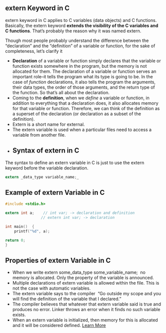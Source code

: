 ## extern Keyword in C
extern keyword in C applies to C variables (data objects) and C functions. Basically, the extern keyword **extends the visibility of the C variables and C functions**. That’s probably the reason why it was named extern.

Though most people probably understand the difference between the “declaration” and the “definition” of a variable or function, for the sake of completeness, let’s clarify it

- **Declaration** of a variable or function simply declares that the variable or function exists somewhere in the program, but the memory is not allocated for them. The declaration of a variable or function serves an important role–it tells the program what its type is going to be. In the case of _function_ declarations, it also tells the program the arguments, their data types, the order of those arguments, and the return type of the function. So that’s all about the declaration.
- Coming to the **definition**, when we _define_ a variable or function, in addition to everything that a declaration does, it also allocates memory for that variable or function. Therefore, we can think of the definition as a superset of the declaration (or declaration as a subset of the definition).
- Extern is a short name for external.
- The extern variable is used when a particular files need to access a variable from another file.
- ## Syntax of extern in C

The syntax to define an extern variable in C is just to use the extern keyword before the variable declaration.
```c
extern _data_type variable_name;_
```
## Example of extern Variable in C
```c
#include <stdio.h> 

extern int a;	 // int var; -> declaration and definition 
				// extern int var; -> declaration 

int main()  { 
	printf("%d", a); 

return 0; 
}
```
## Properties of extern Variable in C

- When we write extern some_data_type some_variable_name;  no memory is allocated. Only the property of the variable is announced.
- Multiple declarations of extern variable is allowed within the file. This is not the case with automatic variables.
- The extern variable says to the compiler  “Go outside my scope and you will find the definition of the variable that I declared.”
- The compiler believes that whatever that extern variable said is true and produces no error. Linker throws an error when it finds no such variable exists.
- When an extern variable is initialized, then memory for this is allocated and it will be considered defined.
[Learn More](https://www.geeksforgeeks.org/understanding-extern-keyword-in-c/)
